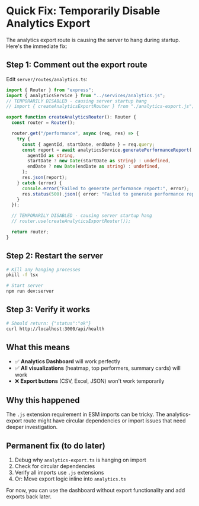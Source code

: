 # Quick Fix: Temporarily Disable Analytics Export

The analytics export route is causing the server to hang during startup. Here's the immediate fix:

## Step 1: Comment out the export route

Edit `server/routes/analytics.ts`:

```typescript
import { Router } from "express";
import { analyticsService } from "../services/analytics.js";
// TEMPORARILY DISABLED - causing server startup hang
// import { createAnalyticsExportRouter } from "./analytics-export.js";

export function createAnalyticsRouter(): Router {
  const router = Router();

  router.get("/performance", async (req, res) => {
    try {
      const { agentId, startDate, endDate } = req.query;
      const report = await analyticsService.generatePerformanceReport(
        agentId as string,
        startDate ? new Date(startDate as string) : undefined,
        endDate ? new Date(endDate as string) : undefined,
      );
      res.json(report);
    } catch (error) {
      console.error("Failed to generate performance report:", error);
      res.status(500).json({ error: "Failed to generate performance report" });
    }
  });

  // TEMPORARILY DISABLED - causing server startup hang
  // router.use(createAnalyticsExportRouter());

  return router;
}
```

## Step 2: Restart the server

```bash
# Kill any hanging processes
pkill -f tsx

# Start server
npm run dev:server
```

## Step 3: Verify it works

```bash
# Should return: {"status":"ok"}
curl http://localhost:3000/api/health
```

## What this means

- ✅ **Analytics Dashboard** will work perfectly
- ✅ **All visualizations** (heatmap, top performers, summary cards) will work
- ❌ **Export buttons** (CSV, Excel, JSON) won't work temporarily

## Why this happened

The `.js` extension requirement in ESM imports can be tricky. The analytics-export route might have circular dependencies or import issues that need deeper investigation.

## Permanent fix (to do later)

1. Debug why `analytics-export.ts` is hanging on import
2. Check for circular dependencies
3. Verify all imports use `.js` extensions
4. Or: Move export logic inline into `analytics.ts`

For now, you can use the dashboard without export functionality and add exports back later.
